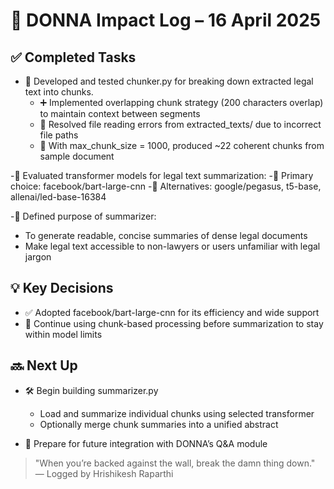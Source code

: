 # 🚀 DONNA Impact Log – 16 April 2025

## ✅ Completed Tasks

- 🧱 Developed and tested chunker.py for breaking down extracted legal text into chunks.
  - ➕ Implemented overlapping chunk strategy (200 characters overlap) to maintain context between segments
  - 🐞 Resolved file reading errors from extracted_texts/ due to incorrect file paths
  - 📏 With max_chunk_size = 1000, produced ~22 coherent chunks from sample document

-🧪 Evaluated transformer models for legal text summarization:
  -🔹 Primary choice: facebook/bart-large-cnn
  -🔹 Alternatives: google/pegasus, t5-base, allenai/led-base-16384

-🎯 Defined purpose of summarizer:
  - To generate readable, concise summaries of dense legal documents
  - Make legal text accessible to non-lawyers or users unfamiliar with legal jargon

## 💡 Key Decisions

- ✅ Adopted facebook/bart-large-cnn for its efficiency and wide support
- 🧱 Continue using chunk-based processing before summarization to stay within model limits

## 🔜 Next Up

- 🛠 Begin building summarizer.py
  - Load and summarize individual chunks using selected transformer
  - Optionally merge chunk summaries into a unified abstract

- 🔄 Prepare for future integration with DONNA’s Q&A module

> "When you’re backed against the wall, break the damn thing down."
> — Logged by Hrishikesh Raparthi